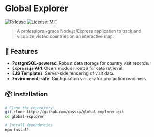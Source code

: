 # Global Explorer

[![Release](https://img.shields.io/github/v/release/robertcoss/global-explorer?style=flat-square)](https://github.com/robertcoss/global-explorer/releases)
[![License: MIT](https://img.shields.io/badge/License-MIT-yellow.svg?style=flat-square)](https://opensource.org/licenses/MIT)


> A professional-grade Node.js/Express application to track and visualize visited countries on an interactive map.

## 🚀 Features

- **PostgreSQL-powered**: Robust data storage for country visit records.
- **Express.js API**: Clean, modular routes for data retrieval.
- **EJS Templates**: Server-side rendering of visit data.
- **Environment-safe**: Configuration via `.env` for production readiness.

## 📦 Installation

```bash
# Clone the repository
git clone https://github.com/cossra/global-explorer.git
cd global-explorer

# Install dependencies
npm install